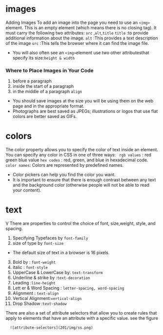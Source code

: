 # images

Adding Images 
To add an image into the page you need to use an `<img>`
element. This is an empty element (which means there is no closing tag). It must carry the following two attributes: `src` ,`alt`,`title`
`title` :to provide additional information about the image.
`alt` :This provides a text description of the image
`src` :This tells the browser where it can find the image file.
* You will also often see an `<img>`element use two other attributesthat specify  its size:`height & width`
### Where to Place Images in Your Code
1. before a paragraph
2. inside the start of a paragraph
3. in the middle of a paragraph
`align` 
* You should save images at the size you will be using them on the web page and in the appropriate format.
* Photographs are best saved as JPEGs; illustrations or logos that use flat colors are better saved as GIFs.

# colors
The color property allows you to specify the color of text inside an element. You can specify any color in CSS in one of three ways:
` rgb values` : red green blue value
 `hex codes` : red, green, and blue in hexadecimal code.
 `color names`: Colors are represented by predefined names.
  
  * Color pickers can help you find the color you want.
  * It is important to ensure that there is enough contrast between any text and the background color (otherwise people will not be able to read your content).


 # text 
  V
  There are properties to control the choice of font, size,weight, style, and spacing.
  1. Specifying Typefaces by `font-family`
  2. size of type by `font-size`
  * The default size of text in a browser is 16 pixels.
  3. Bold by : `font-weight`
  4. italic : `font-style`
  5. UpperCase & LowerCase by: `text-transform`
  6. Underline & strike by :`text-decoration`
  7. Leading :`line-height`
  8. Lett er & Word Spacing : `letter-spacing, word-spacing`
  9. Alignment : `text-align`
  10. Vertical Alignment:`vertical-align`
  11. Drop Shadow :`text-shadow`

  There are also a set of attribute selectors that allow you to create rules that apply to elements that have an attribute with a specific value. see the figure

      ![attribute-selectors](201/img/ss.png)



